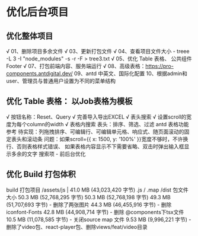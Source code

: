 # 优化后台项目

## 优化整体项目

√ 01、删除项目多余文件
√ 03、更新打包文件
√ 04、查看项目文件大小 - treee -L 3 -I "node_modules" -s -r -F > tree3.txt
√ 05、优化 Table 表格、 公共组件 Footer
√ 07、打包前端内容、服务端运行
√ 08、高级表格：https://pro-components.antdigital.dev/
09、antd 中英文、国际化配置
10、根据admin和user、管理员与普通用户设置为不同的菜单结构

## 优化 Table 表格： 以Job表格为模板

√ 按钮名称：Reset、Query
√ 完善导入导出EXCEL
√ 表头搜索
√ 设置scroll的宽度为每个column的width
√ 表格内搜索
表头：排序、筛选、过滤
antd 表格功能参考
待实现：列拖拽排序、可编辑行、可编辑单元格、响应式、随页面滚动的固定表头和滚动条
问题：如果scroll={{ x: 1500, y: '100%' }}宽度不够时，不许换行、否则表格样式错误、 如果表格内容显示不下需要省略、双击时弹出输入框显示多余的文字
搜索项 - 前后台优化

## 优化 Build 打包体积

build 打包项目
/assets/js | 41.0 MB (43,023,420 字节) .js / .map
/dist 包文件大小
50.3 MB (52,768,295 字节)
50.3 MB (52,768,198 字节)
49.3 MB (51,707,693 字节) - 删除了两张图片
44.3 MB (46,455,916 字节) - 删除 iconfont-Fonts
42.8 MB (44,908,714 字节) - 删除 @components下tsx文件
10.5 MB (11,078,585 字节) - 关闭source map 文件
9.53 MB (9,996,221 字节) - 删除了video包、react-player包、删除views/feat/video目录
